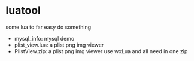 luatool
=======

some lua to far easy do something   
- mysql_info: mysql demo   
- plist_view.lua: a plist png img viewer   
- PlistView.zip: a plist png img viewer use wxLua and all need in one zip   
